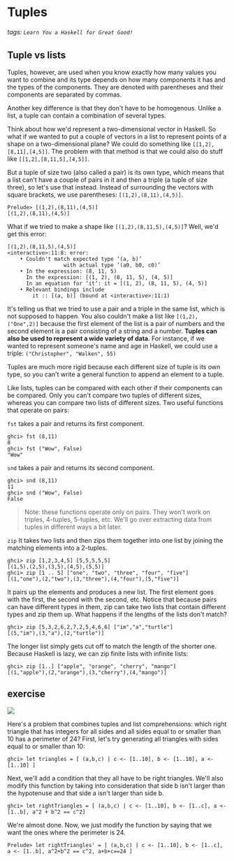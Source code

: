 # Tuples
###### tags: `Learn You a Haskell for Great Good!`

## Tuple vs lists
Tuples, however, are used when you know exactly how many values you want to combine and its type depends on how many components it has and the types of the components. They are denoted with parentheses and their components are separated by commas.

Another key difference is that they don't have to be homogenous. Unlike a list, a tuple can contain a combination of several types.

Think about how we'd represent a two-dimensional vector in Haskell. So what if we wanted to put a couple of vectors in a list to represent points of a shape on a two-dimensional plane? We could do something like `[[1,2],[8,11],[4,5]]`. The problem with that method is that we could also do stuff like `[[1,2],[8,11,5],[4,5]]`.

But a tuple of size two (also called a pair) is its own type, which means that a list can't have a couple of pairs in it and then a triple (a tuple of size three), so let's use that instead. Instead of surrounding the vectors with square brackets, we use parentheses: `[(1,2),(8,11),(4,5)]`.
```haskell=
Prelude> [(1,2),(8,11),(4,5)]
[(1,2),(8,11),(4,5)]
```

What if we tried to make a shape like `[(1,2),(8,11,5),(4,5)]`? Well, we'd get this error:
```haskell=
[(1,2),(8,11,5),(4,5)]
<interactive>:11:8: error:
    • Couldn't match expected type ‘(a, b)’
                  with actual type ‘(a0, b0, c0)’
    • In the expression: (8, 11, 5)
      In the expression: [(1, 2), (8, 11, 5), (4, 5)]
      In an equation for ‘it’: it = [(1, 2), (8, 11, 5), (4, 5)]
    • Relevant bindings include
        it :: [(a, b)] (bound at <interactive>:11:1)

```

It's telling us that we tried to use a pair and a triple in the same list, which is not supposed to happen. You also couldn't make a list like `[(1,2),("One",2)]` because the first element of the list is a pair of numbers and the second element is a pair consisting of a string and a number. **Tuples can also be used to represent a wide variety of data**. For instance, if we wanted to represent someone's name and age in Haskell, we could use a triple: `("Christopher", "Walken", 55)`

Tuples are much more rigid because each different size of tuple is its own type, so you can't write a general function to append an element to a tuple.

Like lists, tuples can be compared with each other if their components can be compared. Only you can't compare two tuples of different sizes, whereas you can compare two lists of different sizes. Two useful functions that operate on pairs:

`fst` takes a pair and returns its first component.
```haskell=
ghci> fst (8,11)  
8  
ghci> fst ("Wow", False)  
"Wow"  
```

`snd` takes a pair and returns its second component.
```haskell=
ghci> snd (8,11)  
11  
ghci> snd ("Wow", False)  
False 
```

> Note: these functions operate only on pairs. They won't work on triples, 4-tuples, 5-tuples, etc. We'll go over extracting data from tuples in different ways a bit later.

`zip` It takes two lists and then zips them together into one list by joining the matching elements into a 2-tuples.
```haskell=
ghci> zip [1,2,3,4,5] [5,5,5,5,5]  
[(1,5),(2,5),(3,5),(4,5),(5,5)]  
ghci> zip [1 .. 5] ["one", "two", "three", "four", "five"]  
[(1,"one"),(2,"two"),(3,"three"),(4,"four"),(5,"five")] 
```

It pairs up the elements and produces a new list. The first element goes with the first, the second with the second, etc. Notice that because pairs can have different types in them, zip can take two lists that contain different types and zip them up. What happens if the lengths of the lists don't match?
```haskell=
ghci> zip [5,3,2,6,2,7,2,5,4,6,6] ["im","a","turtle"]  
[(5,"im"),(3,"a"),(2,"turtle")] 
```

The longer list simply gets cut off to match the length of the shorter one. Because Haskell is lazy, we can zip finite lists with infinite lists:
```haskell=
ghci> zip [1..] ["apple", "orange", "cherry", "mango"]  
[(1,"apple"),(2,"orange"),(3,"cherry"),(4,"mango")]  
```

## exercise
![](https://i.imgur.com/3BM4i0l.png)

Here's a problem that combines tuples and list comprehensions: which right triangle that has integers for all sides and all sides equal to or smaller than 10 has a perimeter of 24? First, let's try generating all triangles with sides equal to or smaller than 10:
```haskell=
ghci> let triangles = [ (a,b,c) | c <- [1..10], b <- [1..10], a <- [1..10] ] 
```

Next, we'll add a condition that they all have to be right triangles. We'll also modify this function by taking into consideration that side b isn't larger than the hypotenuse and that side a isn't larger than side b.
```haskell=
ghci> let rightTriangles = [ (a,b,c) | c <- [1..10], b <- [1..c], a <- [1..b], a^2 + b^2 == c^2]   
```

We're almost done. Now, we just modify the function by saying that we want the ones where the perimeter is 24.
```haskell=
Prelude> let rightTriangles' = [ (a,b,c) | c <- [1..10], b <- [1..c], a <- [1..b], a^2+b^2 == c^2, a+b+c==24 ]
```